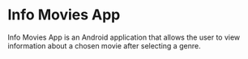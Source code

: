 # Info Movies App
Info Movies App is an Android application that allows the user to view information about a chosen movie after selecting a genre.
